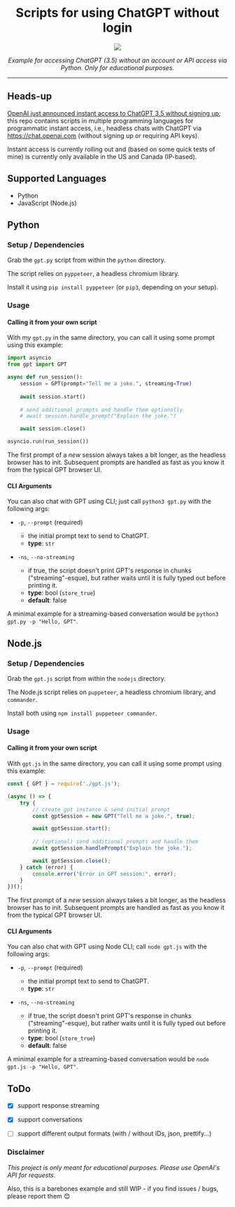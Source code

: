 <div align="center">
  <h1 align="center">Scripts for using ChatGPT without login</h1>
  <img src="https://github.com/mapluisch/ChatGPT-without-login/assets/31780571/2852ec02-9971-409b-8050-0101c9b2e856">
  <p align="center"><em>Example for accessing ChatGPT (3.5) without an account or API access via Python. Only for educational purposes.</em></p>
</div>
<hr>


## Heads-up
[OpenAI just announced instant access to ChatGPT 3.5 without signing up](https://openai.com/blog/start-using-chatgpt-instantly); this repo contains scripts in multiple programming languages for programmatic instant access, i.e., headless chats with ChatGPT via https://chat.openai.com (without signing up or requiring API keys).

Instant access is currently rolling out and (based on some quick tests of mine) is currently only available in the US and Canada (IP-based).

## Supported Languages

- Python
- JavaScript (Node.js)

## Python

### Setup / Dependencies
Grab the `gpt.py` script from within the `python` directory.

The script relies on `pyppeteer`, a headless chromium library.

Install it using `pip install pyppeteer` (or `pip3`, depending on your setup).

### Usage

#### Calling it from your own script
With my `gpt.py` in the same directory, you can call it using some prompt using this example:
```python
import asyncio
from gpt import GPT

async def run_session():
    session = GPT(prompt="Tell me a joke.", streaming=True)
    
    await session.start() 
    
    # send additional prompts and handle them optionally
    # await session.handle_prompt("Explain the joke.")

    await session.close()

asyncio.run(run_session())
```

The first prompt of a *new* session always takes a bit longer, as the headless browser has to init. Subsequent prompts are handled as fast as you know it from the typical GPT browser UI.

#### CLI Arguments
You can also chat with GPT using CLI; just call `python3 gpt.py` with the following args:

- `-p`, `--prompt` (required)
  - the initial prompt text to send to ChatGPT.
  - **type**: `str`
  
- `-ns`, `--no-streaming`
  - if true, the script doesn't print GPT's response in chunks ("streaming"-esque), but rather waits until it is fully typed out before printing it.
  - **type**: bool (`store_true`)
  - **default**: false

A minimal example for a streaming-based conversation would be `python3 gpt.py -p "Hello, GPT"`.

## Node.js

### Setup / Dependencies
Grab the `gpt.js` script from within the `nodejs` directory.

The Node.js script relies on `puppeteer`, a headless chromium library, and `commander`.

Install both using `npm install puppeteer commander`.

### Usage

#### Calling it from your own script
With `gpt.js` in the same directory, you can call it using some prompt using this example:
```javascript
const { GPT } = require('./gpt.js');

(async () => {
    try {
        // create gpt instance & send initial prompt
        const gptSession = new GPT("Tell me a joke.", true);

        await gptSession.start();
        
        // (optional) send additional prompts and handle them
        await gptSession.handlePrompt("Explain the joke.");

        await gptSession.close();
    } catch (error) {
        console.error("Error in GPT session:", error);
    }
})();
```

The first prompt of a *new* session always takes a bit longer, as the headless browser has to init. Subsequent prompts are handled as fast as you know it from the typical GPT browser UI.

#### CLI Arguments
You can also chat with GPT using Node CLI; call `node gpt.js` with the following args:

- `-p`, `--prompt` (required)
  - the initial prompt text to send to ChatGPT.
  - **type**: `str`
  
- `-ns`, `--no-streaming`
  - if true, the script doesn't print GPT's response in chunks ("streaming"-esque), but rather waits until it is fully typed out before printing it.
  - **type**: bool (`store_true`)
  - **default**: false

A minimal example for a streaming-based conversation would be `node gpt.js -p "Hello, GPT"`.

## ToDo
- [x] support response streaming
- [x] support conversations
- [ ] support different output formats (with / without IDs, json, prettify...)


### Disclaimer
*This project is only meant for educational purposes. Please use OpenAI's API for requests.*

Also, this is a barebones example and still WIP - if you find issues / bugs, please report them 😊
